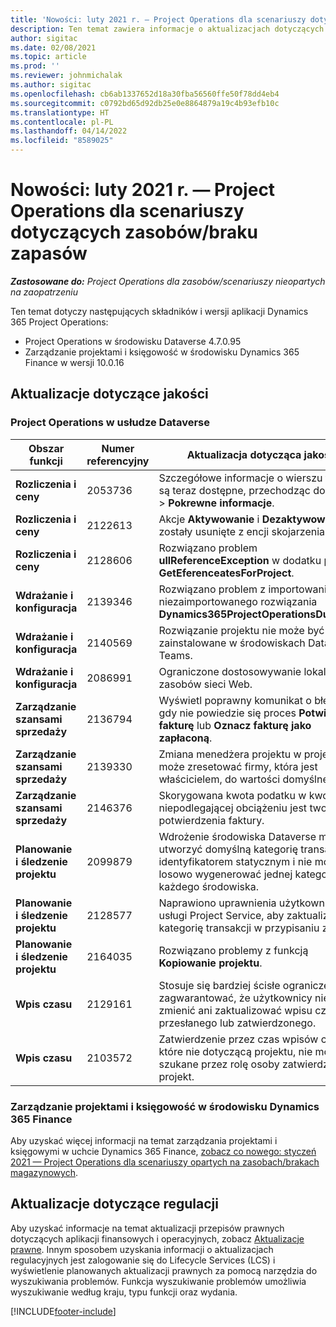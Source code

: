 ```yaml
---
title: 'Nowości: luty 2021 r. — Project Operations dla scenariuszy dotyczących zasobów/braku zapasów'
description: Ten temat zawiera informacje o aktualizacjach dotyczących jakości dostępnych w wersji Project Operations ze luty 2021 r. w scenariuszach dotyczących zasobów/braku zapasów.
author: sigitac
ms.date: 02/08/2021
ms.topic: article
ms.prod: ''
ms.reviewer: johnmichalak
ms.author: sigitac
ms.openlocfilehash: cb6ab1337652d18a30fba56560ffe50f78dd4eb4
ms.sourcegitcommit: c0792bd65d92db25e0e8864879a19c4b93efb10c
ms.translationtype: HT
ms.contentlocale: pl-PL
ms.lasthandoff: 04/14/2022
ms.locfileid: "8589025"
---
```

# <a name="whats-new-february-2021---project-operations-for-resourcenon-stocked-based-scenarios"></a>Nowości: luty 2021 r. — Project Operations dla scenariuszy dotyczących zasobów/braku zapasów

_**Zastosowane do:** Project Operations dla zasobów/scenariuszy nieopartych na zaopatrzeniu_

Ten temat dotyczy następujących składników i wersji aplikacji Dynamics 365 Project Operations:

- Project Operations w środowisku Dataverse 4.7.0.95
- Zarządzanie projektami i księgowość w środowisku Dynamics 365 Finance w wersji 10.0.16 

## <a name="quality-updates"></a>Aktualizacje dotyczące jakości

### <a name="project-operations-on-dataverse"></a>Project Operations w usłudze Dataverse

| **Obszar funkcji** | **Numer referencyjny** | **Aktualizacja dotycząca jakości** |
| --- | --- | --- |
| **Rozliczenia i ceny** | 2053736 | Szczegółowe informacje o wierszu faktury są teraz dostępne, przechodząc do **Faktura** > **Pokrewne informacje**. |
| **Rozliczenia i ceny** | 2122613 | Akcje **Aktywowanie** i **Dezaktywowanie** zostały usunięte z encji skojarzenia **Cennik**. |
| **Rozliczenia i ceny** | 2128606 | Rozwiązano problem **ullReferenceException** w dodatku plug-in **GetEferenceatesForProject**. |
| **Wdrażanie i konfiguracja** | 2139346 | Rozwiązano problem z importowaniem niezaimportowanego rozwiązania **Dynamics365ProjectOperationsDualWrite**. |
| **Wdrażanie i konfiguracja** | 2140569 | Rozwiązanie projektu nie może być zainstalowane w środowiskach Dataverse Teams. |
| **Wdrażanie i konfiguracja** | 2086991 | Ograniczone dostosowywanie lokalizacji zasobów sieci Web. |
| **Zarządzanie szansami sprzedaży** | 2136794 | Wyświetl poprawny komunikat o błędzie, gdy nie powiedzie się proces **Potwierdź fakturę** lub **Oznacz fakturę jako zapłaconą**. |
| **Zarządzanie szansami sprzedaży** | 2139330 | Zmiana menedżera projektu w projekcie nie może zresetować firmy, która jest właścicielem, do wartości domyślnej. |
| **Zarządzanie szansami sprzedaży** | 2146376 | Skorygowana kwota podatku w kwocie niepodlegającej obciążeniu jest tworzona z potwierdzenia faktury. |
| **Planowanie i śledzenie projektu** | 2099879 | Wdrożenie środowiska Dataverse musi utworzyć domyślną kategorię transakcji z identyfikatorem statycznym i nie może losowo wygenerować jednej kategorii dla każdego środowiska. |
| **Planowanie i śledzenie projektu** | 2128577 | Naprawiono uprawnienia użytkownika usługi Project Service, aby zaktualizować kategorię transakcji w przypisaniu zasobu. |
| **Planowanie i śledzenie projektu** | 2164035 | Rozwiązano problemy z funkcją **Kopiowanie projektu**. |
| **Wpis czasu** | 2129161 | Stosuje się bardziej ścisłe ograniczenia, aby zagwarantować, że użytkownicy nie mogą zmienić ani zaktualizować wpisu czasu przesłanego lub zatwierdzonego. |
| **Wpis czasu** | 2103572 | Zatwierdzenie przez czas wpisów czasu, które nie dotyczącą projektu, nie może być szukane przez rolę osoby zatwierdzającej projekt. |

### <a name="project-management-and-accounting-in-dynamics-365-finance"></a>Zarządzanie projektami i księgowość w środowisku Dynamics 365 Finance 

Aby uzyskać więcej informacji na temat zarządzania projektami i księgowymi w uchcie Dynamics 365 Finance, [zobacz co nowego: styczeń 2021 — Project Operations dla scenariuszy opartych na zasobach/brakach magazynowych](whats-new-jan-2021-resource-based.md).


## <a name="regulatory-updates"></a>Aktualizacje dotyczące regulacji

Aby uzyskać informacje na temat aktualizacji przepisów prawnych dotyczących aplikacji finansowych i operacyjnych, zobacz [Aktualizacje prawne](/dynamics365/finance/localizations/regulatory-updates). Innym sposobem uzyskania informacji o aktualizacjach regulacyjnych jest zalogowanie się do Lifecycle Services (LCS) i wyświetlenie planowanych aktualizacji prawnych za pomocą narzędzia do wyszukiwania problemów. Funkcja wyszukiwanie problemów umożliwia wyszukiwanie według kraju, typu funkcji oraz wydania.


[!INCLUDE[footer-include](../includes/footer-banner.md)]